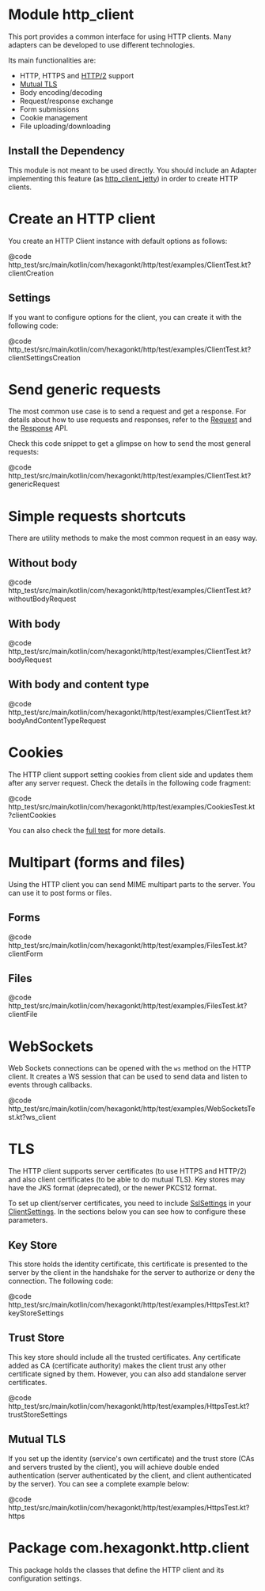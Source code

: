 
# Module http_client
This port provides a common interface for using HTTP clients. Many adapters can be developed to use
different technologies.

Its main functionalities are:

* HTTP, HTTPS and [HTTP/2] support
* [Mutual TLS]
* Body encoding/decoding
* Request/response exchange
* Form submissions
* Cookie management
* File uploading/downloading

[HTTP/2]: https://en.wikipedia.org/wiki/HTTP/2
[Mutual TLS]: https://en.wikipedia.org/wiki/Mutual_authentication

## Install the Dependency
This module is not meant to be used directly. You should include an Adapter implementing this
feature (as [http_client_jetty]) in order to create HTTP clients.

[http_client_jetty]: /http_client_jetty

# Create an HTTP client
You create an HTTP Client instance with default options as follows:

@code http_test/src/main/kotlin/com/hexagonkt/http/test/examples/ClientTest.kt?clientCreation

## Settings
If you want to configure options for the client, you can create it with the following code:

@code http_test/src/main/kotlin/com/hexagonkt/http/test/examples/ClientTest.kt?clientSettingsCreation

# Send generic requests
The most common use case is to send a request and get a response. For details about how to
use requests and responses, refer to the [Request] and the [Response] API.

Check this code snippet to get a glimpse on how to send the most general requests:

@code http_test/src/main/kotlin/com/hexagonkt/http/test/examples/ClientTest.kt?genericRequest

[Request]: /api/http_client/com.hexagonkt.http.client.model/-http-client-request
[Response]: /api/http_client/com.hexagonkt.http.client.model/-http-client-response

# Simple requests shortcuts
There are utility methods to make the most common request in an easy way.

## Without body
@code http_test/src/main/kotlin/com/hexagonkt/http/test/examples/ClientTest.kt?withoutBodyRequest

## With body
@code http_test/src/main/kotlin/com/hexagonkt/http/test/examples/ClientTest.kt?bodyRequest

## With body and content type
@code http_test/src/main/kotlin/com/hexagonkt/http/test/examples/ClientTest.kt?bodyAndContentTypeRequest

# Cookies
The HTTP client support setting cookies from client side and updates them after any server request.
Check the details in the following code fragment:

@code http_test/src/main/kotlin/com/hexagonkt/http/test/examples/CookiesTest.kt?clientCookies

You can also check the [full test] for more details.

[full test]: https://github.com/hexagonkt/hexagon/blob/master/http_test/src/main/kotlin/com/hexagonkt/http/test/examples/CookiesTest.kt

# Multipart (forms and files)
Using the HTTP client you can send MIME multipart parts to the server. You can use it to post forms
or files.

## Forms
@code http_test/src/main/kotlin/com/hexagonkt/http/test/examples/FilesTest.kt?clientForm

## Files
@code http_test/src/main/kotlin/com/hexagonkt/http/test/examples/FilesTest.kt?clientFile

# WebSockets
Web Sockets connections can be opened with the `ws` method on the HTTP client. It creates a WS
session that can be used to send data and listen to events through callbacks.

@code http_test/src/main/kotlin/com/hexagonkt/http/test/examples/WebSocketsTest.kt?ws_client

# TLS
The HTTP client supports server certificates (to use HTTPS and HTTP/2) and also client certificates
(to be able to do mutual TLS). Key stores may have the JKS format (deprecated), or the newer PKCS12
format.

To set up client/server certificates, you need to include [SslSettings] in your [ClientSettings]. In
the sections below you can see how to configure these parameters.

[SslSettings]: /api/http/com.hexagonkt.http/-ssl-settings
[ClientSettings]: /api/http_client/com.hexagonkt.http.client/-http-client-settings

## Key Store
This store holds the identity certificate, this certificate is presented to the server by the client
in the handshake for the server to authorize or deny the connection. The following code:

@code http_test/src/main/kotlin/com/hexagonkt/http/test/examples/HttpsTest.kt?keyStoreSettings

## Trust Store
This key store should include all the trusted certificates. Any certificate added as CA (certificate
authority) makes the client trust any other certificate signed by them. However, you can also add
standalone server certificates.

@code http_test/src/main/kotlin/com/hexagonkt/http/test/examples/HttpsTest.kt?trustStoreSettings

## Mutual TLS
If you set up the identity (service's own certificate) and the trust store (CAs and servers trusted
by the client), you will achieve double ended authentication (server authenticated by the client,
and client authenticated by the server). You can see a complete example below:

@code http_test/src/main/kotlin/com/hexagonkt/http/test/examples/HttpsTest.kt?https

# Package com.hexagonkt.http.client
This package holds the classes that define the HTTP client and its configuration settings.

[http]: /http
